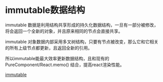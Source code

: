 # immutable数据结构
immutable 数据是利用结构共享形成的持久化数据结构，一旦有一部分被修改，将会返回一个全新的对象，并且原来相同的节点会直接共享。

immutable 对象数据内部采用多叉树结构，只要有节点被改变，那么它和它相关的所有上级节点都更新，且返回全新的引用。

所以immutable能最大效率更新数据结构，且和现有的 PureComponent/React.memo() 结合，提高react渲染性能。

[immutable](https://juejin.im/book/6844733816460804104/section/6844733816548884487)